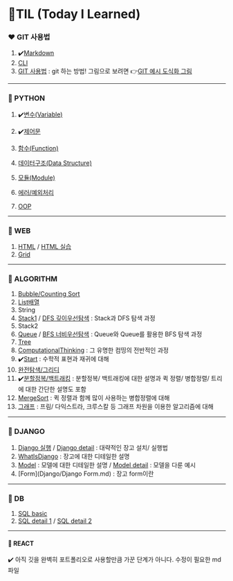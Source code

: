 <h1>🌱TIL (Today I Learned)</h1>

### ❤ GIT 사용법

1. ✔️[Markdown](startcamp/마크다운md)
2. [CLI](startcamp/CLI.md)
3. [GIT 사용법](startcamp/Git.md) : git 하는 방법! 그림으로 보려면 👉[GIT 예시 도식화 그림](startcamp/git예시.md)

-----

### 🧡 PYTHON

1. ✔️[변수(Variable)](Python/변수(Variable).md)

2. ✔️[제어문](Python/제어문(조건문,반복문).md)
3. [함수(Function)](Python/함수(function).md)
4. [데이터구조(Data Structure)](Python/데이터구조(DataStructure).md)
5. [모듈(Module)](Python/모듈(Module).md)
6. [에러/예외처리](Python/에러,예외처리(Error,ExceptionHandling).md)
7. [OOP](Python/OOP.md)

-----

### 💛 WEB

1. [HTML](Web/HTML.md) / [HTML 실습](Web/HTML+.md)
3. [Grid](Web/grid.md)

----

### 💚 ALGORITHM

1. [Bubble/Counting Sort](Algorithm/Bubble,Counting_sort.md)
2. [List배열](Algorithm/List.md)
3. String
4. [Stack1](Algorithm/Stack1.md) / [DFS 깊이우선탐색](Algorithm/DFS.md) : Stack과 DFS 탐색 과정
5. Stack2
6. [Queue](Algorithm/Queue.md) / [BFS 너비우선탐색](Algorithm/BFS.md) : Queue와 Queue를 활용한 BFS 탐색 과정
7. [Tree](Algorithm/Tree.md)
8. [ComputationalThinking](Algorithm/ComputationalThinking.md) : 그 유명한 컴띵의 전반적인 과정
9. ✔️[Start](Algorithm/Start.md) : 수학적 표현과 재귀에 대해
10. [완전탐색/그리디](Algorithm/완전탐색.md)
11. ✔️[분할정복/백트래킹](Algorithm/분할정복,백트래킹.md) : 분할정복/ 백트래킹에 대한 설명과 퀵 정렬/ 병합정렬/ 트리에 대한 간단한 설명도 포함
12. [MergeSort](Algorithm/병합정렬.md) : 퀵 정렬과 함께 많이 사용하는 병합정렬에 대해
3. [그래프](Algorithm/그래프.md) : 프림/ 다익스트라, 크루스칼 등 그래프 차원을 이용한 알고리즘에 대해

---

### 💙 DJANGO

1. [Django 실행](Django/Django.md) / [Django detail](Django/Djangodetail.md) : 대략적인 장고 설치/ 실행법
2. [WhatIsDjango](Django/WhatIsDjango.md) : 장고에 대한 디테일한 설명
3. [Model](Django/Model.md) : 모델에 대한 디테일한 설명 / [Model detail](Django/Modeldetail.md) : 모델을 다룬 예시
3. [Form](Django/Django Form.md) : 장고 form이란

----

### 💜 DB

1. [SQL basic](DB/SQL.md)
2. [SQL detail 1](DB/SQL__5.md) / [SQL detail 2](DB/SQL__6.md)



---

#### 🤍 REACT







✔️ 아직 깃을 완벽히 포트폴리오로 사용할만큼 가꾼 단계가 아니다. 수정이 필요한 md 파일
